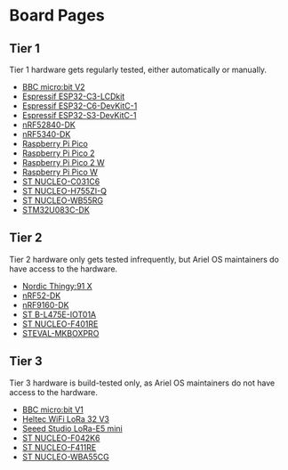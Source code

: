 # Board Pages

## Tier 1

Tier 1 hardware gets regularly tested, either automatically or manually.
- [BBC micro:bit V2](./bbc-microbit-v2.md)
- [Espressif ESP32-C3-LCDkit](./espressif-esp32-c3-lcdkit.md)
- [Espressif ESP32-C6-DevKitC-1](./espressif-esp32-c6-devkitc-1.md)
- [Espressif ESP32-S3-DevKitC-1](./espressif-esp32-s3-devkitc-1.md)
- [nRF52840-DK](./nrf52840dk.md)
- [nRF5340-DK](./nrf5340dk.md)
- [Raspberry Pi Pico](./rpi-pico.md)
- [Raspberry Pi Pico 2](./rpi-pico2.md)
- [Raspberry Pi Pico 2 W](./rpi-pico2-w.md)
- [Raspberry Pi Pico W](./rpi-pico-w.md)
- [ST NUCLEO-C031C6](./st-nucleo-c031c6.md)
- [ST NUCLEO-H755ZI-Q](./st-nucleo-h755zi-q.md)
- [ST NUCLEO-WB55RG](./st-nucleo-wb55.md)
- [STM32U083C-DK](./stm32u083c-dk.md)

## Tier 2

Tier 2 hardware only gets tested infrequently, but Ariel OS maintainers do have access to the hardware.
- [Nordic Thingy:91 X](./nordic-thingy-91-x-nrf9151.md)
- [nRF52-DK](./nrf52dk.md)
- [nRF9160-DK](./nrf9160dk-nrf9160.md)
- [ST B-L475E-IOT01A](./st-b-l475e-iot01a.md)
- [ST NUCLEO-F401RE](./st-nucleo-f401re.md)
- [STEVAL-MKBOXPRO](./st-steval-mkboxpro.md)

## Tier 3

Tier 3 hardware is build-tested only, as Ariel OS maintainers do not have access to the hardware.
- [BBC micro:bit V1](./bbc-microbit-v1.md)
- [Heltec WiFi LoRa 32 V3](./heltec-wifi-lora-32-v3.md)
- [Seeed Studio LoRa-E5 mini](./seeedstudio-lora-e5-mini.md)
- [ST NUCLEO-F042K6](./st-nucleo-f042k6.md)
- [ST NUCLEO-F411RE](./st-nucleo-f411re.md)
- [ST NUCLEO-WBA55CG](./st-nucleo-wba55.md)